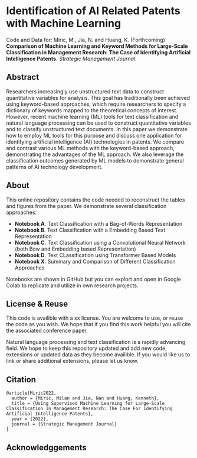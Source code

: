 # Identification of AI Related Patents with Machine Learning

Code and Data for: Miric, M., Jia, N. and Huang, K. (Forthcoming) **Comparison of Machine Learning and Keyword Methods for Large-Scale Classification in Management Research: The Case of Identifying Artificial Intelligence Patents.** *Strategic Management Journal*.

## Abstract 

Researchers increasingly use unstructured text data to construct quantitative variables for analysis. This goal has traditionally been achieved using keyword-based approaches, which require researchers to specify a dictionary of keywords mapped to the theoretical concepts of interest. However, recent machine learning (ML) tools for text classification and natural language processing can be used to construct quantitative variables and to classify unstructured text documents. In this paper we demonstrate how to employ ML tools for this purpose and discuss one application for identifying artificial intelligence (AI) technologies in patents. We compare and contrast various ML methods with the keyword-based approach, demonstrating the advantages of the ML approach. We also leverage the classification outcomes generated by ML models to demonstrate general patterns of AI technology development.

## About

This online repository contains the code needed to reconstruct the tables and figures from the paper. We demonstrate several classification approaches: 

- **Notebook A**. Text Classification with a Bag-of-Words Representation
- **Notebook B**. Text Classification with a Embedding Based Text Representation
- **Notebook C**. Text Classification using a Convolutional Neural Network (both Bow and Embedding based Representation) 
- **Notebook D**. Text CLassification using Transformer Based Models
- **Notebook X**. Summary and Comparison of Different Classification Approaches

Notebooks are shown in GitHub but you can explort and open in Google Colab to replicate and utilize in own research projects. 

## License & Reuse 

This code is availible with a xx license. You are welcome to use, or reuse the code as you wish. We hope that if you find this work helpful you will cite the associated conference paper. 

Natural language processing and text classification is a rapidly advancing field. We hope to keep this repository updated and add new code, extensions or updated data as they become availible. If you would like us to link or share additional extensions, please let us know. 

## Citation 


```
@article{Miric2022,
  author = {Miric, Milan and Jia, Nan and Huang, Kenneth},
  title = {Using Supervised Machine Learning for Large-Scale Classification In Management Research: The Case For Identifying Artificial Intelligence Patents},
  year = {2022},
  journal = {Strategic Management Journal}
}
```

## Acknowledggements 
